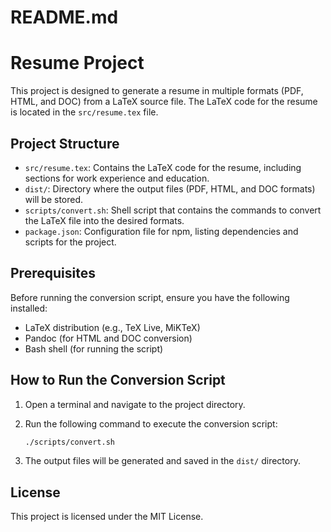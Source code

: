# README.md

# Resume Project

This project is designed to generate a resume in multiple formats (PDF, HTML, and DOC) from a LaTeX source file. The LaTeX code for the resume is located in the `src/resume.tex` file.

## Project Structure

- `src/resume.tex`: Contains the LaTeX code for the resume, including sections for work experience and education.
- `dist/`: Directory where the output files (PDF, HTML, and DOC formats) will be stored.
- `scripts/convert.sh`: Shell script that contains the commands to convert the LaTeX file into the desired formats.
- `package.json`: Configuration file for npm, listing dependencies and scripts for the project.

## Prerequisites

Before running the conversion script, ensure you have the following installed:

- LaTeX distribution (e.g., TeX Live, MiKTeX)
- Pandoc (for HTML and DOC conversion)
- Bash shell (for running the script)

## How to Run the Conversion Script

1. Open a terminal and navigate to the project directory.
2. Run the following command to execute the conversion script:

   ```bash
   ./scripts/convert.sh
   ```

3. The output files will be generated and saved in the `dist/` directory.

## License

This project is licensed under the MIT License.